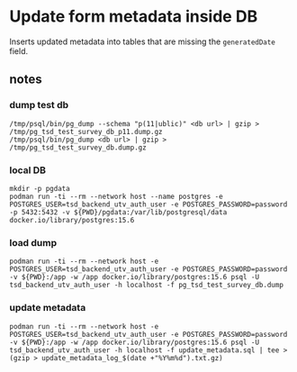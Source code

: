 # Update form metadata inside DB

Inserts updated metadata into tables that are missing the `generatedDate` field.

## notes

### dump test db

```
/tmp/psql/bin/pg_dump --schema "p(11|ublic)" <db url> | gzip > /tmp/pg_tsd_test_survey_db_p11.dump.gz
/tmp/psql/bin/pg_dump <db url> | gzip > /tmp/pg_tsd_test_survey_db.dump.gz
```

### local DB

```
mkdir -p pgdata
podman run -ti --rm --network host --name postgres -e POSTGRES_USER=tsd_backend_utv_auth_user -e POSTGRES_PASSWORD=password -p 5432:5432 -v ${PWD}/pgdata:/var/lib/postgresql/data docker.io/library/postgres:15.6
```

### load dump

```
podman run -ti --rm --network host -e POSTGRES_USER=tsd_backend_utv_auth_user -e POSTGRES_PASSWORD=password -v ${PWD}:/app -w /app docker.io/library/postgres:15.6 psql -U tsd_backend_utv_auth_user -h localhost -f pg_tsd_test_survey_db.dump
```

### update metadata

```
podman run -ti --rm --network host -e POSTGRES_USER=tsd_backend_utv_auth_user -e POSTGRES_PASSWORD=password -v ${PWD}:/app -w /app docker.io/library/postgres:15.6 psql -U tsd_backend_utv_auth_user -h localhost -f update_metadata.sql | tee >(gzip > update_metadata_log_$(date +"%Y%m%d").txt.gz)
```
